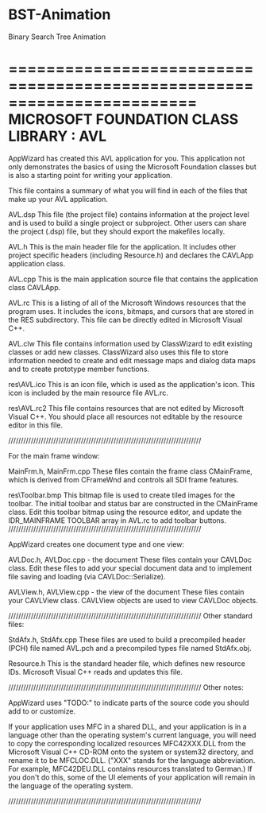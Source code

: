 # BST-Animation
Binary Search Tree Animation

========================================================================
       MICROSOFT FOUNDATION CLASS LIBRARY : AVL
========================================================================


AppWizard has created this AVL application for you.  This application
not only demonstrates the basics of using the Microsoft Foundation classes
but is also a starting point for writing your application.

This file contains a summary of what you will find in each of the files that
make up your AVL application.

AVL.dsp
    This file (the project file) contains information at the project level and
    is used to build a single project or subproject. Other users can share the
    project (.dsp) file, but they should export the makefiles locally.

AVL.h
    This is the main header file for the application.  It includes other
    project specific headers (including Resource.h) and declares the
    CAVLApp application class.

AVL.cpp
    This is the main application source file that contains the application
    class CAVLApp.

AVL.rc
    This is a listing of all of the Microsoft Windows resources that the
    program uses.  It includes the icons, bitmaps, and cursors that are stored
    in the RES subdirectory.  This file can be directly edited in Microsoft
	Visual C++.

AVL.clw
    This file contains information used by ClassWizard to edit existing
    classes or add new classes.  ClassWizard also uses this file to store
    information needed to create and edit message maps and dialog data
    maps and to create prototype member functions.

res\AVL.ico
    This is an icon file, which is used as the application's icon.  This
    icon is included by the main resource file AVL.rc.

res\AVL.rc2
    This file contains resources that are not edited by Microsoft 
	Visual C++.  You should place all resources not editable by
	the resource editor in this file.



/////////////////////////////////////////////////////////////////////////////

For the main frame window:

MainFrm.h, MainFrm.cpp
    These files contain the frame class CMainFrame, which is derived from
    CFrameWnd and controls all SDI frame features.

res\Toolbar.bmp
    This bitmap file is used to create tiled images for the toolbar.
    The initial toolbar and status bar are constructed in the CMainFrame
    class. Edit this toolbar bitmap using the resource editor, and
    update the IDR_MAINFRAME TOOLBAR array in AVL.rc to add
    toolbar buttons.
/////////////////////////////////////////////////////////////////////////////

AppWizard creates one document type and one view:

AVLDoc.h, AVLDoc.cpp - the document
    These files contain your CAVLDoc class.  Edit these files to
    add your special document data and to implement file saving and loading
    (via CAVLDoc::Serialize).

AVLView.h, AVLView.cpp - the view of the document
    These files contain your CAVLView class.
    CAVLView objects are used to view CAVLDoc objects.



/////////////////////////////////////////////////////////////////////////////
Other standard files:

StdAfx.h, StdAfx.cpp
    These files are used to build a precompiled header (PCH) file
    named AVL.pch and a precompiled types file named StdAfx.obj.

Resource.h
    This is the standard header file, which defines new resource IDs.
    Microsoft Visual C++ reads and updates this file.

/////////////////////////////////////////////////////////////////////////////
Other notes:

AppWizard uses "TODO:" to indicate parts of the source code you
should add to or customize.

If your application uses MFC in a shared DLL, and your application is 
in a language other than the operating system's current language, you
will need to copy the corresponding localized resources MFC42XXX.DLL
from the Microsoft Visual C++ CD-ROM onto the system or system32 directory,
and rename it to be MFCLOC.DLL.  ("XXX" stands for the language abbreviation.
For example, MFC42DEU.DLL contains resources translated to German.)  If you
don't do this, some of the UI elements of your application will remain in the
language of the operating system.

/////////////////////////////////////////////////////////////////////////////
